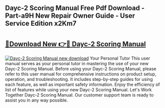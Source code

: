 ## Dayc-2 Scoring Manual Free Pdf Download - Part-a9H New Repair Owner Guide - User Service Edition x2Km7

# <h2><a href="http://bc21269.oget.top/?id=Dayc-2+Scoring+Manual">🔗Download New 👉🔴 Dayc-2 Scoring Manual</a></h2>

[![Dayc-2 Scoring Manual new download](https://i.imgur.com/5g1atiW.png)](http://bc21269.oget.top/?id=Dayc-2+Scoring+Manual)
Your Personal Tutor This user manual serves as your personal tutor in mastering the use of your new Dayc-2 Scoring Manual. Before using your Dayc-2 Scoring Manual, please refer to this user manual for comprehensive instructions on product setup, operation, and troubleshooting. It includes step-by-step guides for using each feature, as well as important safety information. Enjoy the efficiency of list of features while using your new Dayc-2 Scoring Manual. Let's Work Together Dayc-2 Scoring Manual. Our customer support team is ready to assist you in any way possible.
